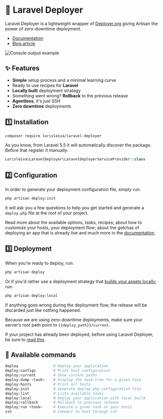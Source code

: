 # 🚀 Laravel Deployer
Laravel Deployer is a lightweight wrapper of [Deployer.org](https://github.com/deployphp/deployer) giving Artisan the power of zero-downtime deployment.

* [Documentation](docs/README.md)
* [Blog article](http://lorisleiva.com/zero-downtime-deployment)

![Console output example](https://user-images.githubusercontent.com/3642397/37216796-04ac518e-23bc-11e8-8f6b-58ef22e4d747.png)

## ✨ Features
* **Simple** setup process and a minimal learning curve
* Ready to use recipes for **Laravel**
* **Locally built** deployment strategy
* Something went wrong? **Rollback** to the previous release
* **Agentless**, it's just SSH
* **Zero downtime** deployments

## 1️⃣ Installation

```bash
composer require lorisleiva/laravel-deployer
```

As you know, from Laravel 5.5 it will automatically discover the package. Before that register it manually.

```php
Lorisleiva\LaravelDeployer\LaravelDeployerServiceProvider::class
```

## 2️⃣ Configuration
In order to generate your deployment configuration file, simply run:

```bash
php artisan deploy:init
```

It will ask you a few questions to help you get started and generate a `deploy.php` file at the root of your project.

Read more about the available options, tasks, recipes; about how to customize your hosts, your deployment flow; about the gotchas of deploying an app that is already live and much more in the [documentation](docs).

## 3️⃣ Deployment
When you’re ready to deploy, run:

```bash
php artisan deploy
```

Or if you'd rather use a deployment strategy that [builds your assets locally](docs/how-to-deploy-local.md), run:

```bash
php artisan deploy:local
```

If anything goes wrong during the deployment flow, the release will be discarded just like nothing happened.

Because we are using zero-downtime deployments, make sure your server’s root path point to `{{deploy_path}}/current`.

If your project has already been deployed, before using Laravel Deployer, be sure to [read this](docs/first-deploy.md).

## 📜 Available commands

```bash
deploy                # Deploy your application
deploy:configs        # Print host configuration
deploy:current        # Show current paths
deploy:dump <task>    # Display the task-tree for a given task
deploy:hosts          # Print all hosts
deploy:init           # Generate deploy.php configuration file
deploy:list           # Lists available tasks
deploy:local          # Deploy your application with local build
deploy:rollback       # Rollback to previous release
deploy:run <task>     # Execute a given task on your hosts
ssh                   # Connect to host through ssh
```
